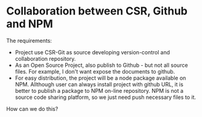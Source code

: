 # Collaboration between CSR, Github and NPM

The requirements:

+ Project use CSR-Git as source developing version-control and collaboration repository.
+ As an Open Source Project, also publish to Github - but not all source files. For example, I don't want expose the documents to github.
+ For easy distribution, the project will be a node package available on NPM. Allthough user can always install project with github URL, it is better to publish a package to NPM on-line repository. NPM is not a source code sharing platform, so we just need push necessary files to it.

How can we do this?
